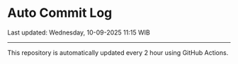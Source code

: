 # Auto Commit Log

Last updated: Wednesday, 10-09-2025 11:15 WIB

---

This repository is automatically updated every 2 hour using GitHub Actions.
